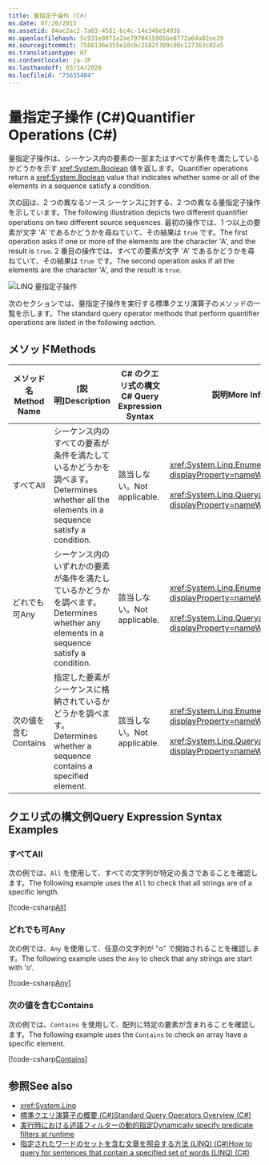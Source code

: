 ```yaml
---
title: 量指定子操作 (C#)
ms.date: 07/20/2015
ms.assetid: 84ac2ac2-7a63-4581-bc4c-14e34be1493b
ms.openlocfilehash: 5c931e0971a2ae7970415905be8772a64a82ee39
ms.sourcegitcommit: 7588136e355e10cbc2582f389c90c127363c02a5
ms.translationtype: HT
ms.contentlocale: ja-JP
ms.lasthandoff: 03/14/2020
ms.locfileid: "75635484"
---
```

# <a name="quantifier-operations-c"></a><span data-ttu-id="a7307-102">量指定子操作 (C#)</span><span class="sxs-lookup"><span data-stu-id="a7307-102">Quantifier Operations (C#)</span></span>
<span data-ttu-id="a7307-103">量指定子操作は、シーケンス内の要素の一部またはすべてが条件を満たしているかどうかを示す <xref:System.Boolean> 値を返します。</span><span class="sxs-lookup"><span data-stu-id="a7307-103">Quantifier operations return a <xref:System.Boolean> value that indicates whether some or all of the elements in a sequence satisfy a condition.</span></span>  
  
 <span data-ttu-id="a7307-104">次の図は、2 つの異なるソース シーケンスに対する、2 つの異なる量指定子操作を示しています。</span><span class="sxs-lookup"><span data-stu-id="a7307-104">The following illustration depicts two different quantifier operations on two different source sequences.</span></span> <span data-ttu-id="a7307-105">最初の操作では、1 つ以上の要素が文字 'A' であるかどうかを尋ねていて、その結果は `true` です。</span><span class="sxs-lookup"><span data-stu-id="a7307-105">The first operation asks if one or more of the elements are the character 'A', and the result is `true`.</span></span> <span data-ttu-id="a7307-106">2 番目の操作では、すべての要素が文字 'A' であるかどうかを尋ねていて、その結果は `true` です。</span><span class="sxs-lookup"><span data-stu-id="a7307-106">The second operation asks if all the elements are the character 'A', and the result is `true`.</span></span>  
  
 ![LINQ 量指定子操作](./media/quantifier-operations/linq-quantifier-operations.png)  
  
 <span data-ttu-id="a7307-108">次のセクションでは、量指定子操作を実行する標準クエリ演算子のメソッドの一覧を示します。</span><span class="sxs-lookup"><span data-stu-id="a7307-108">The standard query operator methods that perform quantifier operations are listed in the following section.</span></span>  
  
## <a name="methods"></a><span data-ttu-id="a7307-109">メソッド</span><span class="sxs-lookup"><span data-stu-id="a7307-109">Methods</span></span>  
  
|<span data-ttu-id="a7307-110">メソッド名</span><span class="sxs-lookup"><span data-stu-id="a7307-110">Method Name</span></span>|<span data-ttu-id="a7307-111">[説明]</span><span class="sxs-lookup"><span data-stu-id="a7307-111">Description</span></span>|<span data-ttu-id="a7307-112">C# のクエリ式の構文</span><span class="sxs-lookup"><span data-stu-id="a7307-112">C# Query Expression Syntax</span></span>|<span data-ttu-id="a7307-113">説明</span><span class="sxs-lookup"><span data-stu-id="a7307-113">More Information</span></span>|  
|-----------------|-----------------|---------------------------------|----------------------|  
|<span data-ttu-id="a7307-114">すべて</span><span class="sxs-lookup"><span data-stu-id="a7307-114">All</span></span>|<span data-ttu-id="a7307-115">シーケンス内のすべての要素が条件を満たしているかどうかを調べます。</span><span class="sxs-lookup"><span data-stu-id="a7307-115">Determines whether all the elements in a sequence satisfy a condition.</span></span>|<span data-ttu-id="a7307-116">該当しない。</span><span class="sxs-lookup"><span data-stu-id="a7307-116">Not applicable.</span></span>|<xref:System.Linq.Enumerable.All%2A?displayProperty=nameWithType><br /><br /> <xref:System.Linq.Queryable.All%2A?displayProperty=nameWithType>|  
|<span data-ttu-id="a7307-117">どれでも可</span><span class="sxs-lookup"><span data-stu-id="a7307-117">Any</span></span>|<span data-ttu-id="a7307-118">シーケンス内のいずれかの要素が条件を満たしているかどうかを調べます。</span><span class="sxs-lookup"><span data-stu-id="a7307-118">Determines whether any elements in a sequence satisfy a condition.</span></span>|<span data-ttu-id="a7307-119">該当しない。</span><span class="sxs-lookup"><span data-stu-id="a7307-119">Not applicable.</span></span>|<xref:System.Linq.Enumerable.Any%2A?displayProperty=nameWithType><br /><br /> <xref:System.Linq.Queryable.Any%2A?displayProperty=nameWithType>|  
|<span data-ttu-id="a7307-120">次の値を含む</span><span class="sxs-lookup"><span data-stu-id="a7307-120">Contains</span></span>|<span data-ttu-id="a7307-121">指定した要素がシーケンスに格納されているかどうかを調べます。</span><span class="sxs-lookup"><span data-stu-id="a7307-121">Determines whether a sequence contains a specified element.</span></span>|<span data-ttu-id="a7307-122">該当しない。</span><span class="sxs-lookup"><span data-stu-id="a7307-122">Not applicable.</span></span>|<xref:System.Linq.Enumerable.Contains%2A?displayProperty=nameWithType><br /><br /> <xref:System.Linq.Queryable.Contains%2A?displayProperty=nameWithType>|  

## <a name="query-expression-syntax-examples"></a><span data-ttu-id="a7307-123">クエリ式の構文例</span><span class="sxs-lookup"><span data-stu-id="a7307-123">Query Expression Syntax Examples</span></span>  
  
### <a name="all"></a><span data-ttu-id="a7307-124">すべて</span><span class="sxs-lookup"><span data-stu-id="a7307-124">All</span></span>  
<span data-ttu-id="a7307-125">次の例では、`All` を使用して、すべての文字列が特定の長さであることを確認します。</span><span class="sxs-lookup"><span data-stu-id="a7307-125">The following example uses the `All` to check that all strings are of a specific length.</span></span>
  
[!code-csharp[All](~/samples/snippets/csharp/VS_Snippets_VBCSharp/CsLINQQuantifier/CS/Quantifier.cs#All)]  
  
### <a name="any"></a><span data-ttu-id="a7307-126">どれでも可</span><span class="sxs-lookup"><span data-stu-id="a7307-126">Any</span></span>  
<span data-ttu-id="a7307-127">次の例では、`Any` を使用して、任意の文字列が "o" で開始されることを確認します。</span><span class="sxs-lookup"><span data-stu-id="a7307-127">The following example uses the `Any` to check that any strings are start with 'o'.</span></span>  
  
[!code-csharp[Any](~/samples/snippets/csharp/VS_Snippets_VBCSharp/CsLINQQuantifier/CS/Quantifier.cs#Any)]  
  
### <a name="contains"></a><span data-ttu-id="a7307-128">次の値を含む</span><span class="sxs-lookup"><span data-stu-id="a7307-128">Contains</span></span>  
<span data-ttu-id="a7307-129">次の例では、`Contains` を使用して、配列に特定の要素が含まれることを確認します。</span><span class="sxs-lookup"><span data-stu-id="a7307-129">The following example uses the `Contains` to check an array have a specific element.</span></span>  
  
[!code-csharp[Contains](~/samples/snippets/csharp/VS_Snippets_VBCSharp/CsLINQQuantifier/CS/Quantifier.cs#Contains)]  
  
## <a name="see-also"></a><span data-ttu-id="a7307-130">参照</span><span class="sxs-lookup"><span data-stu-id="a7307-130">See also</span></span>

- <xref:System.Linq>
- [<span data-ttu-id="a7307-131">標準クエリ演算子の概要 (C#)</span><span class="sxs-lookup"><span data-stu-id="a7307-131">Standard Query Operators Overview (C#)</span></span>](./standard-query-operators-overview.md)
- [<span data-ttu-id="a7307-132">実行時における述語フィルターの動的指定</span><span class="sxs-lookup"><span data-stu-id="a7307-132">Dynamically specify predicate filters at runtime</span></span>](../../../linq/dynamically-specify-predicate-filters-at-runtime.md)
- [<span data-ttu-id="a7307-133">指定されたワードのセットを含む文章を照会する方法 (LINQ) (C#)</span><span class="sxs-lookup"><span data-stu-id="a7307-133">How to query for sentences that contain a specified set of words (LINQ) (C#)</span></span>](./how-to-query-for-sentences-that-contain-a-specified-set-of-words-linq.md)
